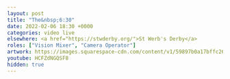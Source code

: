 ```yaml
---
layout: post
title: "The&nbsp;6:30"
date: 2022-02-06 18:30 +0000
categories: video live
elsewhere: <a href="https://stwderby.org/">St Werb's Derby</a>
roles: ["Vision Mixer", "Camera Operator"]
artwork: https://images.squarespace-cdn.com/content/v1/59897b0a17bffc269e4fec9b/1575027689741-23EFSM1EWOSUABC1BZVK/St+Werburgh%27s+Logo+-+White-Trans.png?format=1500w
youtube: HCFZdNGQSF8
hidden: true
---
```

